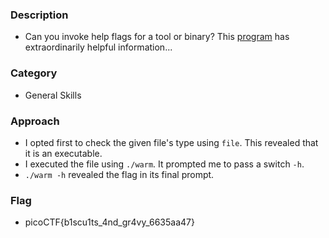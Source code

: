 ### Description
- Can you invoke help flags for a tool or binary? This <a href="warm">program</a> has extraordinarily helpful information...

### Category 
-  General Skills

### Approach 
- I opted first to check the given file's type using `file`. This revealed that it is an executable. 
- I executed the file using `./warm`. It prompted me to pass a switch `-h`. 
- `./warm -h` revealed the flag in its final prompt. 

### Flag 
- picoCTF{b1scu1ts_4nd_gr4vy_6635aa47}
